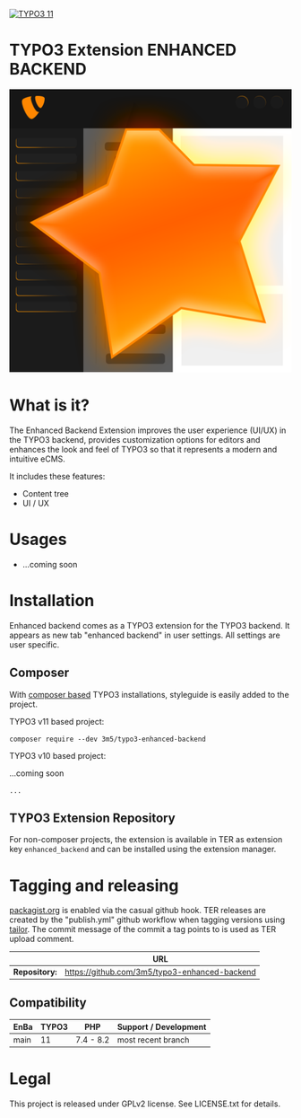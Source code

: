 [![TYPO3 11](https://img.shields.io/badge/TYPO3-11-orange.svg)](https://get.typo3.org/version/11)

TYPO3 Extension ENHANCED BACKEND
================================

![enhanced_backend_logo](/Resources/Public/Icons/Extension.png)

# What is it?

The Enhanced Backend Extension improves the user experience (UI/UX) in the TYPO3
backend, provides customization options for editors and enhances the look and
feel of TYPO3 so that it represents a modern and intuitive eCMS.

It includes these features:

* Content tree
* UI / UX

# Usages

* ...coming soon

# Installation

Enhanced backend comes as a TYPO3 extension for the TYPO3 backend. It appears
as new tab "enhanced backend" in user settings. All settings are user specific.

## Composer
With [composer based](https://docs.typo3.org/m/typo3/tutorial-getting-started/main/en-us/Installation/Install.html)
TYPO3 installations, styleguide is easily added to the project.

TYPO3 v11 based project:

```
composer require --dev 3m5/typo3-enhanced-backend
```

TYPO3 v10 based project:

...coming soon

```
...
```

## TYPO3 Extension Repository
For non-composer projects, the extension is available in TER as extension key `enhanced_backend` and can
be installed using the extension manager.

# Tagging and releasing

[packagist.org](https://packagist.org/packages/typo3/cms-styleguide) is enabled via the casual github hook.
TER releases are created by the "publish.yml" github workflow when tagging versions
using [tailor](https://github.com/TYPO3/tailor). The commit message of the commit a tag points to is
used as TER upload comment.

|                 | URL                                           |
|-----------------|-----------------------------------------------|
| **Repository:** | https://github.com/3m5/typo3-enhanced-backend |

## Compatibility

| EnBa | TYPO3 | PHP       | Support / Development |
|------|------|-----------|-----------------------|
| main | 11   | 7.4 - 8.2 | most recent branch    |

# Legal
This project is released under GPLv2 license. See LICENSE.txt for details.

